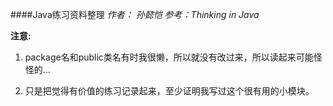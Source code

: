 ﻿####Java练习资料整理
*作者： 孙懿恺 参考：Thinking in Java*

**注意:**

1. package名和public类名有时我很懒，所以就没有改过来，所以读起来可能怪怪的...

2. 只是把觉得有价值的练习记录起来，至少证明我写过这个很有用的小模块。
